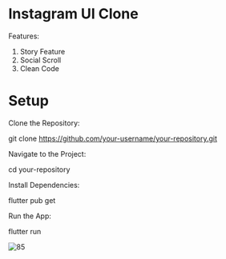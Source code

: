 # Instagram UI Clone

Features:

 1) Story Feature
 2) Social Scroll
 3) Clean Code

# Setup

Clone the Repository:

git clone https://github.com/your-username/your-repository.git

Navigate to the Project:

cd your-repository

Install Dependencies:

flutter pub get

Run the App:

flutter run


![85](https://github.com/JunaidJameel/Instagram-UI-Clone/assets/109211380/04cf116c-90e4-423c-a0e6-66e8f75ec0d6)
